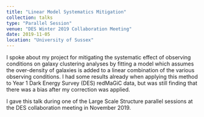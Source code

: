 ```yaml
---
title: "Linear Model Systematics Mitigation"
collection: talks
type: "Parallel Session"
venue: "DES Winter 2019 Collaboration Meeting"
date: 2019-11-05
location: "University of Sussex"
---
```

I spoke about my project for mitigating the systematic effect of observing conditions on galaxy clustering analyses by fitting a model which assumes the over-density of galaxies is added to a linear combination of the various observing conditions. I had some results already when applying this method to Year 1 Dark Energy Survey (DES) redMaGiC data, but was still finding that there was a bias after my correction was applied.

I gave this talk during one of the Large Scale Structure parallel sessions at the DES collaboration meeting in November 2019.
